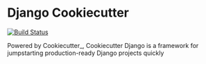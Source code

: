 Django Cookiecutter
===================
[![Build Status](https://travis-ci.org/la1t/django-cookiecutter.svg?branch=master)](https://travis-ci.org/la1t/django-cookiecutter)

Powered by Cookiecutter_, Cookiecutter Django is a framework for jumpstarting production-ready Django projects quickly
